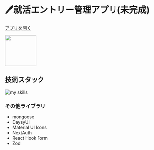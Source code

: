 # 🖊️就活エントリー管理アプリ(未完成)

[アプリを開く](https://shuukatu-app.vercel.app)

<img src="file:///Users/user/Downloads/%E3%82%B9%E3%82%AF%E3%83%AA%E3%83%BC%E3%83%B3%E3%82%B7%E3%83%A7%E3%83%83%E3%83%88%202024-09-19%2011.38.38.jpg" width="100">

## 技術スタック

<img alt="my skills" src="https://skillicons.dev/icons?theme=dark&perline=7&i=ts,next,mongodb,mui,tailwindcss,vercel" />

### その他ライブラリ

- mongoose
- DaysyUI
- Material UI Icons
- NextAuth
- React Hook Form
- Zod
